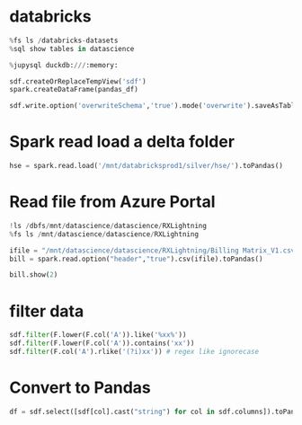 # databricks
```python
%fs ls /databricks-datasets
%sql show tables in datascience

%jupysql duckdb:///:memory:

sdf.createOrReplaceTempView('sdf')
spark.createDataFrame(pandas_df)

sdf.write.option('overwriteSchema','true').mode('overwrite').saveAsTable('datascience.test')
```

# Spark read load a delta folder
```python
hse = spark.read.load('/mnt/databricksprod1/silver/hse/').toPandas()
```

# Read file from Azure Portal
```python
!ls /dbfs/mnt/datascience/datascience/RXLightning
%fs ls /mnt/datascience/datascience/RXLightning

ifile = "/mnt/datascience/datascience/RXLightning/Billing Matrix_V1.csv"
bill = spark.read.option("header","true").csv(ifile).toPandas()

bill.show(2)
```

# filter data
```python
sdf.filter(F.lower(F.col('A')).like('%xx%'))
sdf.filter(F.lower(F.col('A')).contains('xx'))
sdf.filter(F.col('A').rlike('(?i)xx')) # regex like ignorecase
```

# Convert to Pandas
```python
df = sdf.select([sdf[col].cast("string") for col in sdf.columns]).toPandas()
```
